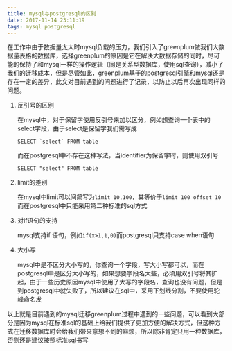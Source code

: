 ```yaml
---
title: mysql与postgresql的区别
date: 2017-11-14 23:11:19
tags: mysql postgresql
---
```


在工作中由于数据量太大时mysql负载的压力，我们引入了greenplum做我们大数据量表格的数据库，选择greenplum的原因是它在解决大数据存储的同时，尽可能的保持了和mysql一样的操作逻辑（同是关系型数据库，使用sql查询），减小了我们的迁移成本，但是尽管如此，greenplum基于的postgresql引擎和mysql还是存在一定的差异，此文对目前遇到的问题进行了记录，以防止以后再次出现同样的问题。

1. 反引号的区别

   在mysql中，对于保留字使用反引号来加以区分，例如想查询一个表中的select字段，由于select是保留字我们需写成

   ``SELECT `select` FROM table ``

   而在postgresql中不存在这种写法，当identifier为保留字时，则使用双引号

   `SELECT "select" FROM table`

2. limit的差别

   在mysql中limit可以间简写为`limit 10,100`，其等价于`limit 100 offset 10`而在postgresql中只能采用第二种标准的sql方式

3. 对if语句的支持

   mysql支持if 语句，例如`if(x>1,1,0)`而postgresql只支持case when语句

4. 大小写

   mysql中是不区分大小写的，你查询一个字段，写大小写都可以，而在postgresql中是区分大小写的，如果想要字段名大些，必须用双引号将其扩起，由于一些历史原因mysql中使用了大写的字段名，查询也没有问题，但是到postgresql中就失败了，所以建议在sql中，采用下划线分割，不要使用驼峰命名发

以上就是目前遇到的mysql迁移greenplum过程中遇到的一些问题，可以看到大部分是因为mysql在标准sql的基础上给我们提供了更加方便的解决方式，但这种方式在迁移数据库时会给我们带来意想不到的麻烦，所以除非肯定只用一种数据库，否则还是建议按照标准sql书写